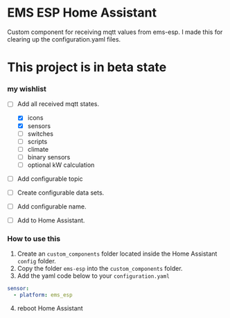 # EMS ESP Home Assistant
Custom component for receiving mqtt values from ems-esp. I made this for clearing up the configuration.yaml files. 
 

# This project is in beta state

### my wishlist

- [ ] Add all received mqtt states.
  - [x] icons 
  - [x] sensors
  - [ ] switches
  - [ ] scripts
  - [ ] climate
  - [ ] binary sensors
  - [ ] optional kW calculation
- [ ] Add configurable topic
- [ ] Create configurable data sets.
- [ ] Add configurable name.
- [ ] Add to Home Assistant.


### How to use this

1. Create an `custom_components` folder located inside the Home Assistant `config` folder.
2. Copy the folder `ems-esp` into the `custom_components` folder. 
3. Add the yaml code below to your `configuration.yaml`
```yaml
sensor: 
  - platform: ems_esp
```
4. reboot Home Assistant
